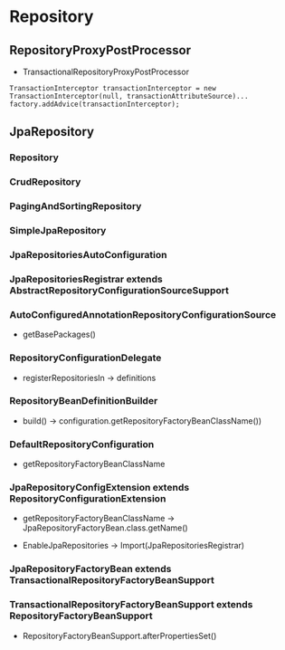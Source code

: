 # Repository

## RepositoryProxyPostProcessor

- TransactionalRepositoryProxyPostProcessor

~~~
TransactionInterceptor transactionInterceptor = new TransactionInterceptor(null, transactionAttributeSource)...
factory.addAdvice(transactionInterceptor);
~~~


## JpaRepository

### Repository

### CrudRepository

### PagingAndSortingRepository

### SimpleJpaRepository


### JpaRepositoriesAutoConfiguration

### JpaRepositoriesRegistrar extends AbstractRepositoryConfigurationSourceSupport

### AutoConfiguredAnnotationRepositoryConfigurationSource

- getBasePackages()

### RepositoryConfigurationDelegate

- registerRepositoriesIn -> definitions

### RepositoryBeanDefinitionBuilder

- build() -> configuration.getRepositoryFactoryBeanClassName())

### DefaultRepositoryConfiguration

- getRepositoryFactoryBeanClassName

### JpaRepositoryConfigExtension extends RepositoryConfigurationExtension

- getRepositoryFactoryBeanClassName -> JpaRepositoryFactoryBean.class.getName()

- EnableJpaRepositories -> Import(JpaRepositoriesRegistrar)

### JpaRepositoryFactoryBean extends TransactionalRepositoryFactoryBeanSupport

### TransactionalRepositoryFactoryBeanSupport extends RepositoryFactoryBeanSupport

- RepositoryFactoryBeanSupport.afterPropertiesSet()













